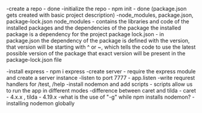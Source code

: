 -create a repo - done 
-initialize the repo - npm init - done (package.json gets created with basic project description)
-node_modules, package.json, package-lock.json 
    node_modules - contains the libraries and code of the installed packages and the dependencies of the package
    the installed package is a dependency for the project 
    package lock.json - in package.json the dependency of the package is defined with the version, that version will be 
    starting with ^ or ~, which tells the code to use the latest possible version of the package
    that exact version will be present in the package-lock.json file

-install express - npm i express
-create server - require the express module and create a server instance
-listen to port 7777 - app.listen
-write requrest handlers for /test, /help
-install nodemon and add scripts - scripts allow us to run the app in different modes
-difference between caret and tilda - caret - 4.x.x , tilda - 4.19.x
-what is the use of "-g" while npm installs nodemon? - installing nodemon globally 